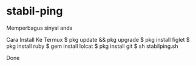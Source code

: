 # stabil-ping
Memperbagus sinyal anda

Cara Install Ke Termux
$ pkg update && pkg upgrade
$ pkg install figlet
$ pkg install ruby
$ gem install lolcat
$ pkg install git
$ sh stabilping.sh

Done

